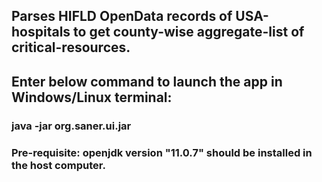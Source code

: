## Parses HIFLD OpenData records of USA-hospitals to get county-wise aggregate-list of critical-resources.
## Enter below command to launch the app in Windows/Linux terminal:
### java -jar org.saner.ui.jar

### Pre-requisite: openjdk version "11.0.7" should be installed in the host computer.
